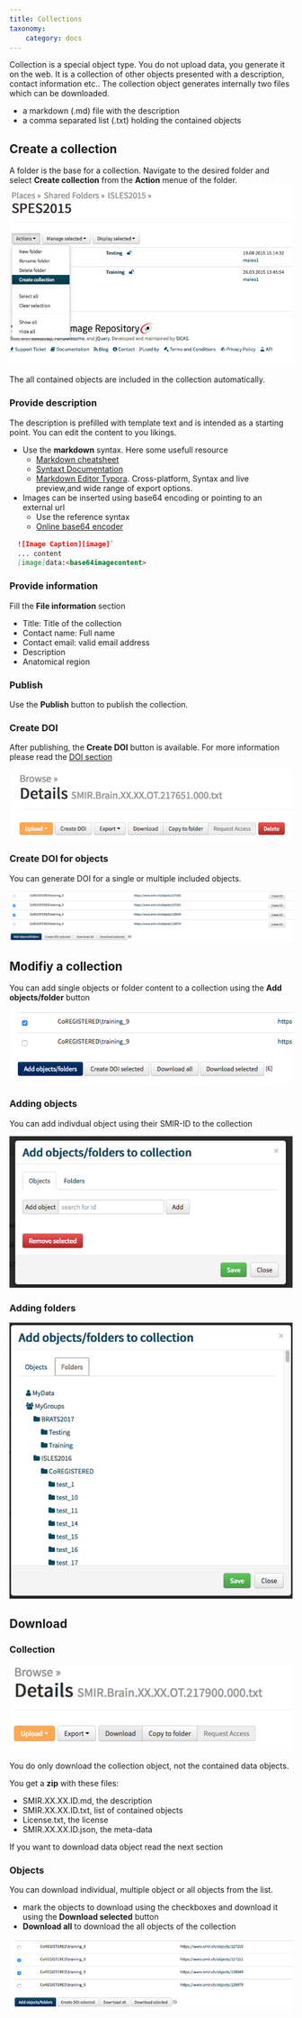 ```yaml
---
title: Collections
taxonomy:
    category: docs
---
```


Collection is a special object type. You do not upload data, you generate it on the web. It is a collection of other objects presented with a description, contact information etc.. The collection object generates internally two files which can be downloaded.

- a  markdown (.md) file with the description
- a  comma separated list (.txt) holding the contained objects 

## Create a collection

A folder is the base for a collection. Navigate to the desired folder and select **Create collection** from the **Action** menue of the folder.![Create collection](https://github.com/SICASFoundation/smir-documenation/raw/master/assets/smir-create-collection.png)

The all contained objects are included in the collection automatically. 

### Provide description

The description is prefilled with template text and is intended as a starting point. You can edit the content to you likings.

- Use the **markdown** syntax. Here some usefull resource
  - [Markdown cheatsheet](https://github.com/adam-p/markdown-here/wiki/Markdown-Cheatsheet)
  - [Syntaxt Documentation](https://daringfireball.net/projects/markdown/syntax)
  - [Markdown Editor Typora](https://typora.io/). Cross-platform, Syntax and live preview,and wide range of export options.
- Images can be inserted using base64 encoding or pointing to an external url
  - Use the reference syntax
  - [Online base64 encoder](http://jpillora.com/base64-encoder/)

```markdown
  ![Image Caption][image]`
  ... content
  [image]data:<base64imagecontent>
```

### Provide information

Fill the **File information** section

- Title: Title of the collection
- Contact name: Full name
- Contact email: valid email address
- Description
- Anatomical region

### Publish

Use the **Publish** button to publish the collection. 

### Create DOI

After publishing, the **Create DOI** button is available. For more information please read the [DOI section](https://docs.smir.ch/basics/supported%20standards/doi.html)

![Create DOI Button](https://github.com/SICASFoundation/smir-documenation/raw/master/assets/smir-create-doi-button.png)

### Create DOI for objects

You can generate DOI for a single or multiple included objects. 

![Create DOI for objects](https://github.com/SICASFoundation/smir-documenation/raw/master/assets/smir-create-doi-collection.png)

## Modifiy a collection
You can add single objects or folder content to a collection using the **Add objects/folder** button

![add objects or folder to collection](https://github.com/SICASFoundation/smir-documenation/raw/master/assets/smir-add-object-to-collection.png)

### Adding objects

You can add indivdual object using their SMIR-ID to the collection

![add objects modal](https://github.com/SICASFoundation/smir-documenation/raw/master/assets/smir-add-objects-modal.png)

### Adding folders

![Add folder modal](https://github.com/SICASFoundation/smir-documenation/raw/master/assets/smir-add-folder-modal.png)


## Download

### Collection

![Download collection](https://github.com/SICASFoundation/smir-documenation/raw/master/assets/smir-collection-download.png)

You do only download the collection object, not the contained data objects.

You get a **zip** with these files:
- SMIR.XX.XX.ID.md, the description 
- SMIR.XX.XX.ID.txt, list of contained objects 
- License.txt, the license 
- SMIR.XX.XX.ID.json, the meta-data 

 If you want to download data object read the next section

### Objects

You can download individual, multiple object or all objects from the list. 
- mark the objects to download using the checkboxes and download it using the **Download selected** button
- **Download all** to download the all objects of the collection

![Download objects](https://github.com/SICASFoundation/smir-documenation/raw/master/assets/smir-download-collection-obj.png)


